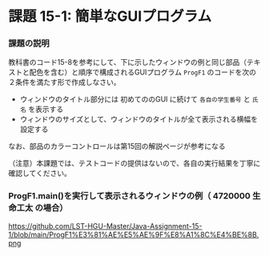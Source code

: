# 課題 15-1: 簡単なGUIプログラム

### 課題の説明
教科書のコード15-8を参考にして、下に示したウィンドウの例と同じ部品（テキストと配色を含む）と順序で構成されるGUIプログラム `ProgF1` のコードを次の２条件を満たす形で作成しなさい。

- ウィンドウのタイトル部分には 初めてののGUI に続けて `各自の学生番号` と `氏名` を表示する
- ウィンドウのサイズとして、ウィンドウのタイトルが全て表示される横幅を設定する

なお、部品のカラーコントロールは第15回の解説ページが参考になる

（注意）本課題では、テストコードの提供はないので、各自の実行結果を丁寧に確認してください。

### ProgF1.main()を実行して表示されるウィンドウの例（ 4720000 生命工太 の場合）
https://github.com/LST-HGU-Master/Java-Assignment-15-1/blob/main/ProgF1%E3%81%AE%E5%AE%9F%E8%A1%8C%E4%BE%8B.png
